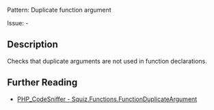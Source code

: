 Pattern: Duplicate function argument

Issue: -

## Description

Checks that duplicate arguments are not used in function declarations.

## Further Reading

* [PHP_CodeSniffer - Squiz.Functions.FunctionDuplicateArgument](https://github.com/squizlabs/PHP_CodeSniffer/blob/master/src/Standards/Squiz/Sniffs/Functions/FunctionDuplicateArgumentSniff.php)